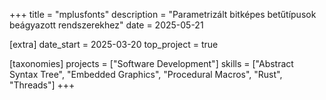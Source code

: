 +++
title = "mplusfonts"
description = "Parametrizált bitképes betűtípusok beágyazott rendszerekhez"
date = 2025-05-21

[extra]
date_start = 2025-03-20
top_project = true

[taxonomies]
projects = ["Software Development"]
skills = ["Abstract Syntax Tree", "Embedded Graphics", "Procedural Macros", "Rust", "Threads"]
+++
